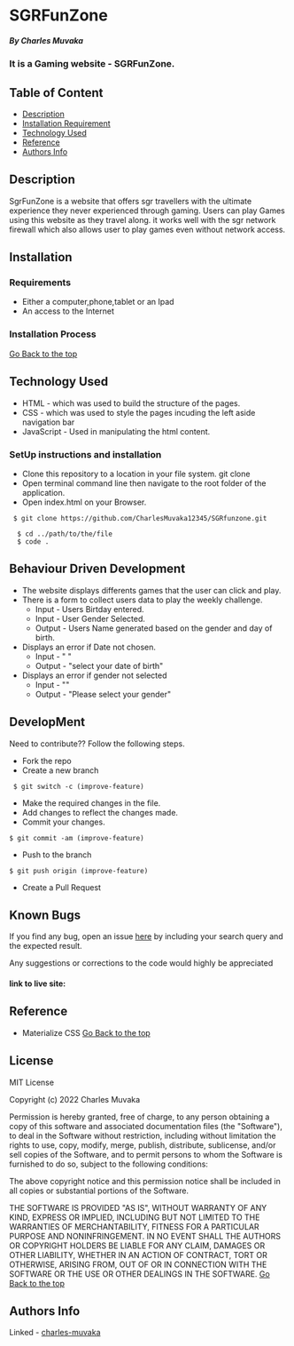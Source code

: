 # SGRFunZone
 ##### By Charles Muvaka
 ### It is a Gaming website - SGRFunZone.
 ## Table of Content
 + [Description](#description)
 + [Installation Requirement](#Installation)
 + [Technology Used](#technology-used)
 + [Reference](#reference)
 + [Authors Info](#author-Info)
 ## Description
 <p>SgrFunZone is a website that offers sgr travellers with the ultimate experience they never experienced through gaming. Users can play Games using this website as they travel along. it works well with the sgr network firewall which also allows user to play games even without network access.</p>
 
 ## Installation
 ### Requirements
 * Either a computer,phone,tablet or an Ipad
 * An access to the Internet
 ### Installation Process
 [Go Back to the top](#SGRFunZone)
 ## Technology Used
 * HTML - which was used to build the structure of the pages.
 * CSS - which was used to style the pages incuding the left aside navigation bar
 * JavaScript - Used in manipulating the html content.
 ### SetUp instructions and installation
 * Clone this repository to a location in your file system. git clone 
 * Open terminal command line then navigate to the root folder of the application. 
 * Open index.html on your Browser.
  ```
   $ git clone https://github.com/CharlesMuvaka12345/SGRfunzone.git

    $ cd ../path/to/the/file
    $ code .
   ```
 ## Behaviour Driven Development
 * The website displays differents games that the user can click and play.
 * There is a form to collect users data to play the weekly challenge.
   *  Input - Users Birtday entered.
   *  Input - User Gender Selected.
   *  Output - Users Name generated based on the gender and day of birth. 
 * Displays an error if Date not chosen.
   *  Input - " "
   *  Output - "select your date of birth"
 * Displays an error if gender not selected
   * Input - ""
   * Output - "Please select your gender"
 ## DevelopMent
 <p> Need to contribute?? Follow the following steps.</p>

 * Fork the repo
 * Create a new branch 
 ```
  $ git switch -c (improve-feature)
  ```
 * Make the required changes in the file.
 * Add changes to reflect the changes made.
 * Commit your changes.
  ```
  $ git commit -am (improve-feature)
  ```
 * Push to the branch
  ```
  $ git push origin (improve-feature)
   ```
 * Create a Pull Request

 ## Known Bugs
 <p>If you find any bug, open an issue <a href="https://github.com/CharlesMuvaka12345/Muvkin-webPortfolio/issues">here</a> by including your search query and the expected result.</p>
 <p>Any suggestions or corrections to the code would highly be appreciated</p>

   #### link to live site: 

 ## Reference
 * Materialize CSS
 [Go Back to the top](#SGRFunZone)

  ## License 
 MIT License

Copyright (c) 2022 Charles Muvaka

Permission is hereby granted, free of charge, to any person obtaining a copy
of this software and associated documentation files (the "Software"), to deal
in the Software without restriction, including without limitation the rights
to use, copy, modify, merge, publish, distribute, sublicense, and/or sell
copies of the Software, and to permit persons to whom the Software is
furnished to do so, subject to the following conditions:

The above copyright notice and this permission notice shall be included in all
copies or substantial portions of the Software.

THE SOFTWARE IS PROVIDED "AS IS", WITHOUT WARRANTY OF ANY KIND, EXPRESS OR
IMPLIED, INCLUDING BUT NOT LIMITED TO THE WARRANTIES OF MERCHANTABILITY,
FITNESS FOR A PARTICULAR PURPOSE AND NONINFRINGEMENT. IN NO EVENT SHALL THE
AUTHORS OR COPYRIGHT HOLDERS BE LIABLE FOR ANY CLAIM, DAMAGES OR OTHER
LIABILITY, WHETHER IN AN ACTION OF CONTRACT, TORT OR OTHERWISE, ARISING FROM,
OUT OF OR IN CONNECTION WITH THE SOFTWARE OR THE USE OR OTHER DEALINGS IN THE
SOFTWARE.
[Go Back to the top](#SGRFunZone)
 ## Authors Info
 Linked - [charles-muvaka](https://ke.linkedin.com/in/charles-muvaka-bb958910a)